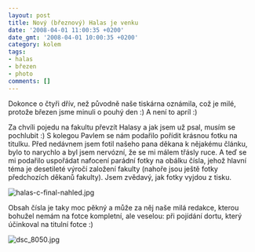 ```yaml
---
layout: post
title: Nový (březnový) Halas je venku
date: '2008-04-01 11:00:35 +0200'
date_gmt: '2008-04-01 10:00:35 +0200'
category: kolem
tags:
- halas
- březen
- photo
comments: []
---
```

<p>Dokonce o čtyři dřív, než původně naše tiskárna oznámila, což je milé, protože březen jsme minuli o pouhý den :) A není to apríl :)</p>
<p>Za chvíli pojedu na fakultu převzít Halasy a jak jsem už psal, musím se pochlubit :) S kolegou Pavlem se nám podařilo pořídit krásnou fotku na titulku. Před nedávnem jsem fotil našeho pana děkana k nějakému článku, bylo to narychlo a byl jsem nervózní, že se mi málem třásly ruce. A teď se mi podařilo uspořádat nafocení parádní fotky na obálku čísla, jehož hlavní téma je desetileté výročí založení fakulty (nahoře jsou ještě fotky předchozích děkanů fakulty). Jsem zvědavý, jak fotky vyjdou z tisku.</p>
<p><img src='%base_url%/assets/wp-uploads/2008/04/halas-c-final-nahled.jpg' alt='halas-c-final-nahled.jpg' /></p>
<p>Obsah čísla je taky moc pěkný a může za něj naše milá redakce, kterou bohužel nemám na fotce kompletní, ale veselou: při pojídání dortu, který účinkoval na titulní fotce :)</p>
<p><img src='%base_url%/assets/wp-uploads/2008/04/dsc_8050.jpg' alt='dsc_8050.jpg' /></p>
